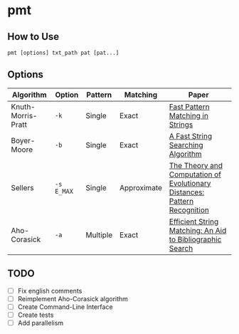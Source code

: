 # pmt

## How to Use
`pmt [options] txt_path pat [pat...]`

## Options
|  Algorithm | Option | Pattern | Matching | Paper |
|------------|--------|---------|----------|-------|
| Knuth-Morris-Pratt | `-k` | Single | Exact | [Fast Pattern Matching in Strings](https://www.cin.ufpe.br/~paguso/courses/if767/bib/KMP_1977.pdf) |
| Boyer-Moore | `-b` | Single | Exact | [A Fast String Searching Algorithm](https://www.cin.ufpe.br/~paguso/courses/if767/bib/Boyer_1977.pdf) |
| Sellers | `-s E_MAX` | Single | Approximate | [The Theory and Computation of Evolutionary Distances: Pattern Recognition](https://www.cin.ufpe.br/~paguso/courses/if767/bib/Sellers_1980.pdf) |
| Aho-Corasick| `-a` | Multiple | Exact | [Efficient String Matching: An Aid to Bibliographic Search ](https://www.cin.ufpe.br/~paguso/courses/if767/bib/Aho_1975.pdf)

## TODO
- [ ] Fix english comments
- [ ] Reimplement Aho-Corasick algorithm
- [ ] Create Command-Line Interface
- [ ] Create tests
- [ ] Add parallelism
